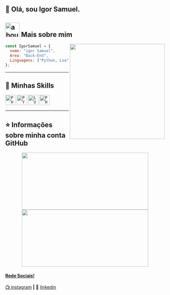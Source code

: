 


## 👋 Olá, sou Igor Samuel. 

## <img width="45" alt="about" src="https://raw.github.com/elizarov/elizarov/master/about.png"> Mais sobre mim

<img align="right" width="300" src="https://i2.wp.com/allhtaccess.info/wp-content/uploads/2018/03/programming.gif?fit=1281%2C716&ssl=1" />

```JavaScript
const IgorSamuel = {
  nome: "igor Samuel",
  Area: "Back-End",
  Linguagens: ["Python, Lua"],
};
```

----

## 🚀 Minhas Skills

<code><img height="32" src="https://img.shields.io/badge/WordPress-006E93?style=for-the-badge&logo=wordpress&logoColor=white" alt="PHP"/></code>
<code><img height="32" src="https://img.shields.io/badge/Python-14354C?style=for-the-badge&logo=python&logoColor=white" alt="PYTHON"/></code>
<code><img height="32" src="https://img.shields.io/badge/Lua-2C2D72?style=for-the-badge&logo=lua&logoColor=white" alt="LUA"/></code>
<code><img height="32" src="https://img.shields.io/badge/PHP-777BB4?style=for-the-badge&logo=php&logoColor=white" alt="PHP"/></code>

---

## ⭐ Informações sobre minha conta GitHub

<div align="center">
  <a href="https://github.com/ig0rsam">
  <img height="180em" width="400em" src="https://github-readme-stats.vercel.app/api?username=ig0rsam&theme=dracula&show_icons=true"/>
  <img height="180em" width="400em" src="https://github-readme-stats.vercel.app/api/top-langs/?username=ig0rsam&layout=compact&langs_count=7&theme=dracula"/>
</div>
  

[instagram]: https://www.instagram.com/isigorsamuel/
[linkedin]: www.naotenhoainda.triste

#### Rede Sociais!

📺 [instagram][instagram] **|** 
👔 [linkedin][linkedin]
 
